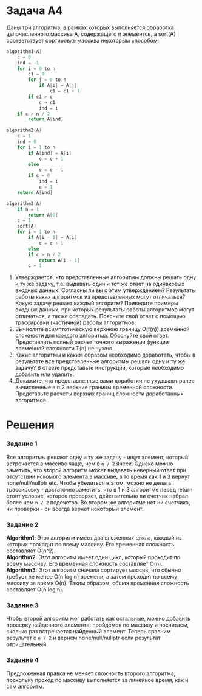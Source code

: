 # Задача A4
Даны три алгоритма, в рамках которых выполняется обработка целочисленного массива А, содержащего n элементов, а sort(A) соответствует сортировке массива некоторым способом:

```cpp
algorithm1(A)
    c = 0
    ind = -1
    for i = 0 to n
        c1 = 0
        for j = 0 to n
            if A[i] = A[j]
                c1 = c1 + 1
        if c1 > c
            c = c1
            ind = i
    if c > n / 2
        return A[ind]
```
```cpp
algorithm2(A)
    c = 1
    ind = 0
    for i = 1 to n
        if A[ind] = A[i]
            c = c + 1
        else
            c = c - 1
        if c = 0
            ind = i
            c = 1
    return A[ind]
```
```cpp
algorithm3(A)
    if n = 1
        return A[0]
    c = 1
    sort(A)
    for i = 1 to n
        if A[i - 1] = A[i]
            c = c + 1
        else
        if c > n / 2
            return A[i - 1]
        c = 1
```
1. Утверждается, что представленные алгоритмы должны решать одну и ту же задачу, т.е. выдавать один и тот же ответ на одинаковых входных данных.
Согласны ли вы с этим утверждением? Результаты работы каких алгоритмов из представленных могут отличаться? Какую задачу решает каждый алгоритм?
Приведите примеры входных данных, при которых результаты работы алгоритмов могут отличаться, а также совпадать. Поясните свой ответ с помощью трассировки (частичной) работы алгоритмов.
2. Вычислите асимптотическую верхнюю границу O(f(n)) временной сложности для каждого алгоритма. Обоснуйте свой ответ. Представлять полный расчет точного выражения функции временной сложности T(n) не нужно.
3. Какие алгоритмы и каким образом необходимо доработать, чтобы в результате все представленные алгоритмы решали одну и ту же задачу? В ответе представьте инструкции, которые необходимо добавить или удалить.
4.  Докажите, что представленные вами доработки не ухудшают ранее вычисленные в п.2 верхние границы временной сложности. Представьте расчеты верхних границ сложности доработанных алгоритмов.

# Решения

### Задание 1
Все алгоритмы решают одну и ту же задачу - ищут элемент, который встречается в массиве чаще, чем в `n / 2` ячеек. Однако можно заметить, что второй алгоритм может выдавать неверный ответ при отсутствии искомого элемента в массиве, в то время как 1 и 3 вернут none/null/nullptr etc. Чтобы убедиться в этом, можно не делать трассировку - достаточно заметить, что в 1 и 3 алгоритме перед return стоит условие, которое проверяет, действительно ли счетчик набрал более чем `n / 2` подсчетов. Во втором же алгоритме нет ни счетчика, ни проверки - он всегда вернет некоторый элемент.

### Задание 2
**Algorithm1**: Этот алгоритм имеет два вложенных цикла, каждый из которых проходит по всему массиву. Его временная сложность составляет O(n^2).\
**Algorithm2**: Этот алгоритм имеет один цикл, который проходит по всему массиву. Его временная сложность составляет O(n).\
**Algorithm3**: Этот алгоритм сначала сортирует массив, что обычно требует не менее O(n log n) времени, а затем проходит по всему массиву за время O(n). Таким образом, общая временная сложность составляет O(n log n).

### Задание 3
Чтобы второй алгоритм мог работать как остальные, можно добавить проверку найденного элемента: пройдемся по массиву и посчитаем, сколько раз встречается найденный элемент. Теперь сравним результат с `n / 2` и вернем none/null/nullptr если результат отрицательный.

### Задание 4
Предложенная правка не меняет сложность второго алгоритма, поскольку проход по массиву выполняется за линейное время, как и сам алгоритм.